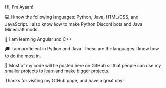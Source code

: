 Hi, I'm Ayaan!

💻 I know the following languages: Python, Java, HTML/CSS, and JavaScript. I also know how to make Python Discord bots and Java Minecraft mods.

📖 I am learning Angular and C++

🎓 I am proficient in Python and Java. These are the languages I know how to do the most in.

💾 Most of my code will be posted here on GitHub so that people can use my smaller projects to learn and make bigger projects.

Thanks for visiting my GitHub page, and have a great day!
